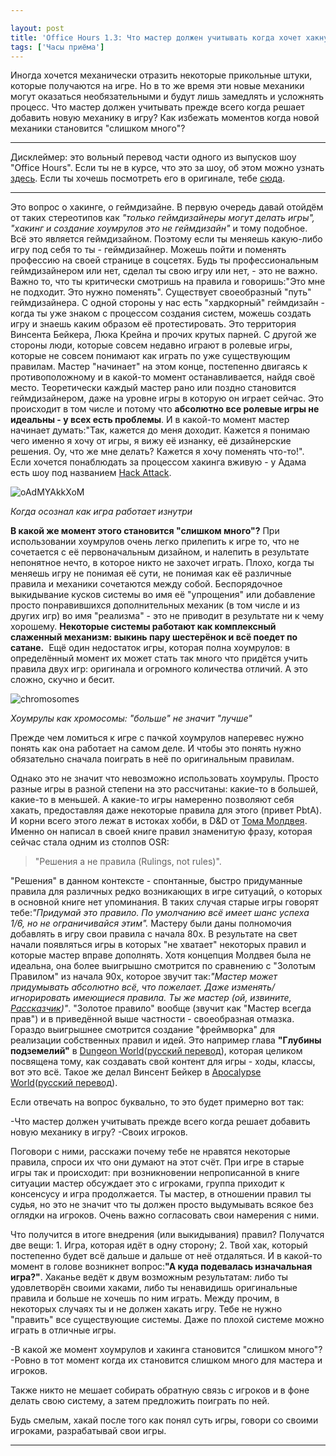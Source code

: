 ```yaml
---

layout: post
title: 'Office Hours 1.3: Что мастер должен учитывать когда хочет хакнуть игру?'
tags: ['Часы приёма']
---
```


Иногда хочется механически отразить некоторые прикольные штуки, которые получаются на игре. Но в то же время эти новые механики могут оказаться необязательными и будут лишь замедлять и усложнять процесс. Что мастер должен учитывать прежде всего когда решает добавить новую механику в игру? Как избежать моментов когда новой механики становится "слишком много"?





* * *





Дисклеймер: это вольный перевод части одного из выпусков шоу "Office Hours". Если ты не в курсе, что это за шоу, об этом можно узнать [здесь](https://rpgbasement.xyz/2017-03-21-o_o_wtf/). Если ты хочешь посмотреть его в оригинале, тебе [сюда](https://www.youtube.com/playlist?list=PLAmPx8nWedFVGdrP2JmcYzdvZC8sWV5b4).  





* * *



Это вопрос о хакинге, о геймдизайне. В первую очередь давай отойдём от таких стереотипов как _"только геймдизайнеры могут делать игры", "хакинг и создание хоумрулов это не геймдизайн"_ и тому подобное. Всё это является геймдизайном. Поэтому если ты меняешь какую-либо игру под себя то ты - геймдизайнер. Можешь пойти и поменять профессию на своей странице в соцсетях. Будь ты профессиональным геймдизайнером или нет, сделал ты свою игру или нет, - это не важно. Важно то, что ты критически смотришь на правила и говоришь:"Это мне не подходит. Это нужно поменять".
Существует своеобразный "путь" геймдизайнера. С одной стороны у нас есть "хардкорный" геймдизайн - когда ты уже знаком с процессом создания систем, можешь создать игру и знаешь каким образом её протестировать. Это территория Винсента Бейкера, Люка Крейна и прочих крутых парней. С другой же стороны люди, которые совсем недавно играют в ролевые игры, которые не совсем понимают как играть по уже существующим правилам. Мастер "начинает" на этом конце, постепенно двигаясь к противоположному и в какой-то момент останавливается, найдя своё место. Теоретически каждый мастер рано или поздно становится геймдизайнером, даже на уровне игры в которую он играет сейчас. Это происходит в том числе и потому что **абсолютно все ролевые игры не идеальны - у всех есть проблемы**. И в какой-то момент мастер начинает думать:"Так, кажется до меня доходит. Кажется я понимаю чего именно я хочу от игры, я вижу её изнанку, её дизайнерские решения. Оу, что же мне делать? Кажется я хочу поменять что-то!". Если хочется понаблюдать за процессом хакинга вживую - у Адама есть шоу под названием [Hack Attack](https://www.youtube.com/playlist?list=PLAmPx8nWedFXj-RMyHdOfK_-bDPqf1WWL).

![oAdMYAkkXoM](https://wunderwaffla.files.wordpress.com/2017/04/oadmyakkxom.jpg)

_Когда осознал как игра работает изнутри_

**В какой же момент этого становится "слишком много"?** При использовании хоумрулов очень легко прилепить к игре то, что не сочетается с её первоначальным дизайном, и налепить в результате непонятное нечто, в которое никто не захочет играть. Плохо, когда ты меняешь игру не понимая её сути, не понимая как её различные правила и механики сочетаются между собой. Беспорядочное выкидывание кусков системы во имя её "упрощения" или добавление просто понравившихся дополнительных механик (в том числе и из других игр) во имя "реализма" - это не приводит в результате ни к чему хорошему. **Некоторые системы работают как комплексный слаженный механизм: выкинь пару шестерёнок и всё поедет по сатане.**  Ещё один недостаток игры, которая полна хоумрулов: в определённый момент их может стать так много что придётся учить правила двух игр: оригинала и огромного количества отличий. А это сложно, скучно и бесит.

![chromosomes](https://wunderwaffla.files.wordpress.com/2017/04/chromosomes-e1492070985808.jpg)

_Хоумрулы как хромосомы: "больше" не значит "лучше"_

Прежде чем ломиться к игре с пачкой хоумрулов наперевес нужно понять как она работает на самом деле. И чтобы это понять нужно обязательно сначала поиграть в неё по оригинальным правилам.

Однако это не значит что невозможно использовать хоумрулы. Просто разные игры в разной степени на это рассчитаны: какие-то в большей, какие-то в меньшей. А какие-то игры намеренно позволяют себя хакать, предоставляя даже некоторые правила для этого (привет PbtA). И корни всего этого лежат в истоках хобби, в D&D от [Тома Молдвея](https://en.wikipedia.org/wiki/Tom_Moldvay). Именно он написал в своей книге правил знаменитую фразу, которая сейчас стала одним из столпов OSR:




> "Решения а не правила (Rulings, not rules)".




"Решения" в данном контексте - спонтанные, быстро придуманные правила для различных редко возникающих в игре ситуаций, о которых в основной книге нет упоминания. В таких случая старые игры говорят тебе:_"Придумай это правило. По умолчанию всё имеет шанс успеха 1/6, но не ограничивайся этим"._ Мастеру были даны полномочия добавлять в игру свои правила с начала 80х. В результате на свет начали появляться игры в которых "не хватает" некоторых правил и которые мастер вправе дополнять.
Хотя концепция Молдвея была не идеальна, она более выигрышно смотрится по сравнению с "Золотым Правилом" из начала 90х, которое звучит так:_"Мастер может придумывать абсолютно всё, что пожелает. Даже изменять/игнорировать имеющиеся правила. Ты же мастер (ой, извините, [Рассказчик](http://www.white-wolf.com/))"_. "Золотое правило" вообще (звучит как "Мастер всегда прав") и в приведённой выше частности - своеобразная отмазка. Гораздо выигрышнее смотрится создание "фреймворка" для реализации собственных правил и идей. Это например глава **"Глубины подземелий"** в [Dungeon World](http://www.dungeon-world.com/)([русский перевод](http://indigogames.ru/shop/dw-pdf/)), которая целиком посвящена тому, как создавать свой контент для игры - ходы, классы, вот это всё. Такое же делал Винсент Бейкер в [Apocalypse World](http://apocalypse-world.com/)([русский перевод](http://www.safgang.ru/project.php?ID=AW)).

Если отвечать на вопрос буквально, то это будет примерно вот так:




  -Что мастер должен учитывать прежде всего когда решает добавить новую механику в игру?
  -Своих игроков.




Поговори с ними, расскажи почему тебе не нравятся некоторые правила, спроси их что они думают на этот счёт. При игре в старые игры так и происходит: при возникновении непрописанной в книге ситуации мастер обсуждает это с игроками, группа приходит к консенсусу и игра продолжается. Ты мастер, в отношении правил ты судья, но это не значит что ты должен просто выдумывать всякое без оглядки на игроков. Очень важно согласовать свои намерения с ними.

Что получится в итоге внедрения (или выкидывания) правил? Получатся две вещи: 1. Игра, которая идёт в одну сторону; 2. Твой хак, который постепенно будет всё дальше и дальше от неё отдаляться. И в какой-то момент в голове возникнет вопрос:**"А куда подевалась изначальная игра?"**. Хаканье ведёт к двум возможным результатам: либо ты удовлетворён своими хаками, либо ты ненавидишь оригинальные правила и больше не хочешь по ним играть.
Между прочим, в некоторых случаях ты и не должен хакать игру. Тебе не нужно "править" все существующие системы. Даже по плохой системе можно играть в отличные игры.




  -В какой же момент хоумрулов и хакинга становится "слишком много"?  
  -Ровно в тот момент когда их становится слишком много для мастера и игроков.  




Также никто не мешает собирать обратную связь с игроков и в фоне делать свою систему, а затем предложить поиграть по ней.

Будь смелым, хакай после того как понял суть игры, говори со своими игроками, разрабатывай свои игры.



* * *







